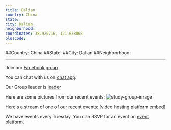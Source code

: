 ```yaml
---
title: Dalian
country: China
state: 
city: Dalian
neighborhood: 
coordinates: 38.920716, 121.638868
plusCode:
---
```


##Country: China
##State: 
##City: Dalian
##Neighborhood: 
*****
Join our [Facebook group](https://www.facebook.com/groups/free.code.camp.dalian1).

You can chat with us on [chat app]().

Our Group leader is [leader]()

Here are some pictures from our recent events:
![study-group-image]()

Here's a stream of one of our recent events:
[video hosting platform embed]

We have events every Tuesday. You can RSVP for an event on [event platform]().
